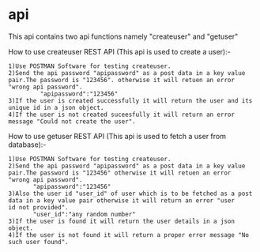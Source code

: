 # api

This api contains two api functions namely "createuser" and "getuser"

How to use createuser REST API (This api is used to create a user):-

    1)Use POSTMAN Software for testing createuser.
    2)Send the api password "apipassword" as a post data in a key value pair.The password is "123456". otherwise it will retuen an error         "wrong api password".
             "apipassword":"123456"
    3)If the user is created successfully it will return the user and its unique id in a json object.
    4)If the user is not created suceesfully it will return an error message "Could not create the user".
   
 How to use getuser REST API (This api is used to fetch a user from database):-
    
    1)Use POSTMAN Software for testing createuser.
    2)Send the api password "apipassword" as a post data in a key value pair.The password is "123456" otherwise it will retuen an error         "wrong api password".
           "apipassword":"123456"
    3)Also the user id "user_id" of user which is to be fetched as a post data in a key value pair otherwise it will return an error "user      id not provided".
           "user_id":"any random number"
    3)If the user is found it will return the user details in a json object.
    4)If the user is not found it will return a proper error message "No such user found".
